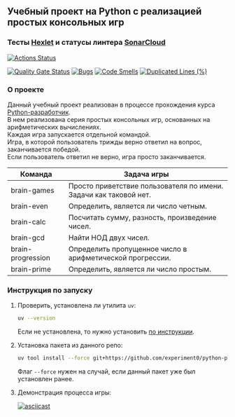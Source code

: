 ## Учебный проект на Python с реализацией простых консольных игр

### Тесты [Hexlet](https://ru.hexlet.io/) и статусы линтера [SonarCloud](https://sonarcloud.io/)

[![Actions Status](https://github.com/experiment0/python-project-49/actions/workflows/hexlet-check.yml/badge.svg)](https://github.com/experiment0/python-project-49/actions)

[![Quality Gate Status](https://sonarcloud.io/api/project_badges/measure?project=experiment0_python-project-49&metric=alert_status)](https://sonarcloud.io/summary/new_code?id=experiment0_python-project-49)
[![Bugs](https://sonarcloud.io/api/project_badges/measure?project=experiment0_python-project-49&metric=bugs)](https://sonarcloud.io/summary/new_code?id=experiment0_python-project-49)
[![Code Smells](https://sonarcloud.io/api/project_badges/measure?project=experiment0_python-project-49&metric=code_smells)](https://sonarcloud.io/summary/new_code?id=experiment0_python-project-49)
[![Duplicated Lines (%)](https://sonarcloud.io/api/project_badges/measure?project=experiment0_python-project-49&metric=duplicated_lines_density)](https://sonarcloud.io/summary/new_code?id=experiment0_python-project-49)

### О проекте

Данный учебный проект реализован в процессе прохождения курса [Python-разработчик](https://ru.hexlet.io/programs/python).\
В нем реализована серия простых консольных игр, основанных на арифметических вычислениях.\
Каждая игра запускается отдельной командой.\
Игра, в которой пользователь трижды верно ответил на вопрос, заканчивается победой.\
Если пользователь ответил не верно, игра просто заканчивается.

| Команда           | Задача игры                                                       |
| ----------------- | ----------------------------------------------------------------- |
| brain-games       | Просто приветствие пользователя по имени. Задачи как таковой нет. |
| brain-even        | Определить, является ли число четным.                             |
| brain-calc        | Посчитать сумму, разность, произведение чисел.                    |
| brain-gcd         | Найти НОД двух чисел.                                             |
| brain-progression | Определить пропущенное число в арифметической прогрессии.         |
| brain-prime       | Определить, является ли число простым.                            |

### Инструкция по запуску

1. Проверить, установлена ли утилита `uv`:

   ```bash
   uv --version
   ```

   Если не установлена, то нужно установить [по инструкции](https://docs.astral.sh/uv/getting-started/installation/#installation-methods).

2. Установка пакета из данного репо:

   ```bash
   uv tool install --force git+https://github.com/experiment0/python-project-49.git
   ```

   Флаг `--force` нужен на случай, если данный пакет уже был установлен ранее.

3. Демонстрация процесса игры:

   [![asciicast](https://asciinema.org/a/JktqrmcsLVbSG1ntHaYgxmy2Q.svg)](https://asciinema.org/a/JktqrmcsLVbSG1ntHaYgxmy2Q)
